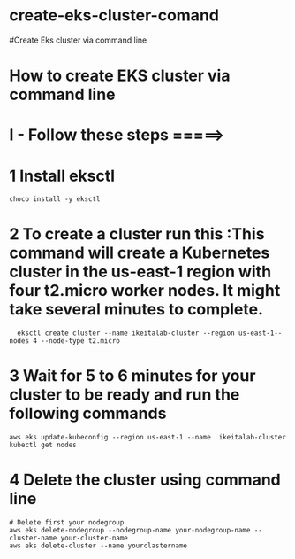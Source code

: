 # create-eks-cluster-comand
#Create Eks cluster via command line 
# How to create EKS cluster via command line 
# I - Follow these steps =====>
# 1 Install eksctl 
    choco install -y eksctl
# 2 To create a cluster run this :This command will create a Kubernetes cluster in the us-east-1 region with four t2.micro worker nodes. It might take several minutes to complete. 

      eksctl create cluster --name ikeitalab-cluster --region us-east-1--nodes 4 --node-type t2.micro
# 3  Wait for 5 to 6 minutes for your cluster to be ready and run the following commands 
    aws eks update-kubeconfig --region us-east-1 --name  ikeitalab-cluster
    kubectl get nodes 
# 4 Delete the cluster using command line
    # Delete first your nodegroup 
    aws eks delete-nodegroup --nodegroup-name your-nodegroup-name --cluster-name your-cluster-name
    aws eks delete-cluster --name yourclastername
